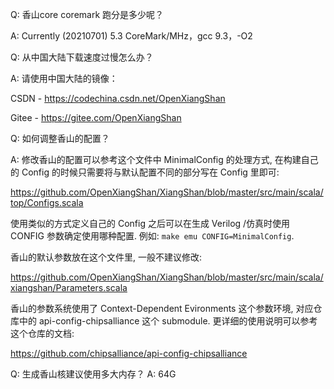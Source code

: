 Q: 香山core coremark 跑分是多少呢？

A: Currently (20210701) 5.3 CoreMark/MHz，gcc 9.3，-O2

Q: 从中国大陆下载速度过慢怎么办？

A: 请使用中国大陆的镜像：

CSDN - https://codechina.csdn.net/OpenXiangShan

Gitee - https://gitee.com/OpenXiangShan

Q: 如何调整香山的配置？

A: 修改香山的配置可以参考这个文件中 MinimalConfig 的处理方式, 在构建自己的 Config 的时候只需要将与默认配置不同的部分写在 Config 里即可:

https://github.com/OpenXiangShan/XiangShan/blob/master/src/main/scala/top/Configs.scala

使用类似的方式定义自己的 Config 之后可以在生成 Verilog /仿真时使用 CONFIG 参数确定使用哪种配置. 例如: `make emu CONFIG=MinimalConfig`.

香山的默认参数放在这个文件里, 一般不建议修改:

https://github.com/OpenXiangShan/XiangShan/blob/master/src/main/scala/xiangshan/Parameters.scala

香山的参数系统使用了 Context-Dependent Evironments 这个参数环境, 对应仓库中的 api-config-chipsalliance 这个 submodule. 更详细的使用说明可以参考这个仓库的文档:

https://github.com/chipsalliance/api-config-chipsalliance

Q: 生成香山核建议使用多大内存？
A: 64G